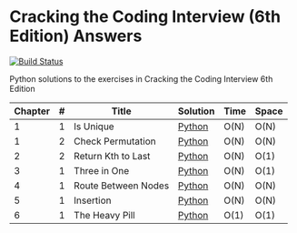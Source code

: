 # Cracking the Coding Interview (6th Edition) Answers

[![Build Status](https://travis-ci.org/danong/ctci-6th-solutions.svg?branch=master)](https://travis-ci.org/danong/ctci-6th-solutions)

Python solutions to the exercises in Cracking the Coding Interview 6th Edition

| Chapter | # | Title | Solution | Time | Space |
|---------|---|-------|----------|------|-------|
| 1 | 1 | Is Unique | [Python](./python-solutions/arrays_and_strings/is_unique.py) | O(N) | O(N) |
| 1 | 2 | Check Permutation | [Python](./python-solutions/arrays_and_strings/check_permutation.py) | O(N) | O(N) |
| 2 | 2 | Return Kth to Last | [Python](./python-solutions/linked_list/kth_to_last.py) | O(N) | O(1) |
| 3 | 1 | Three in One | [Python](./python-solutions/stacks_and_queues/three_in_one.py) | O(N) | O(1) |
| 4 | 1 | Route Between Nodes | [Python](./python-solutions/trees_and_graphs/route_between_nodes.py) | O(N) | O(N) |
| 5 | 1 | Insertion | [Python](./python-solutions/bit_manipulation/insertion.py) | O(N) | O(N) |
| 6 | 1 | The Heavy Pill | [Python](./python-solutions/math_and_logic_puzzles/the_heavy_pill.py) | O(1) | O(1) |